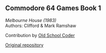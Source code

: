 ## Commodore 64 Games Book 1   
*Melbourne House (1983)*  
Authors: Clifford & Mark Ramshaw  

Contribution by [Old School Coder](https://github.com/OldSkoolCoder)  

[Original repository](https://github.com/OldSkoolCoder/Melbourne-House-Commodore-64-Games-Book)
